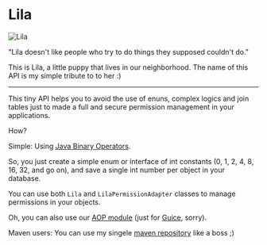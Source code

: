 Lila
====

![Lila](http://s1-02.twitpicproxy.com/photos/full/574935072.jpg)

"Lila doesn't like people who try to do things they supposed couldn't do."

This is Lila, a little puppy that lives in our neighborhood. The name of this API is my simple tribute to to her :)

-----

This tiny API helps you to avoid the use of enuns, complex logics and join tables just to made a full and secure permission management in your applications.

How?

Simple: Using [Java Binary Operators](http://docs.oracle.com/javase/tutorial/java/nutsandbolts/operators.html).

So, you just create a simple enum or interface of int constants (0, 1, 2, 4, 8, 16, 32, and go on), and save a single int number per object in your database.

You can use both `Lila` and `LilaPermissionAdapter` classes to manage permissions in your objects.

Oh, you can also use our [AOP module](https://github.com/caarlos0/lila-aop) (just for [Guice](http://code.google.com/p/google-guice/), sorry).

Maven users: You can use my singele [maven repository](http://caarlos0.github.com/maven) like a boss ;)